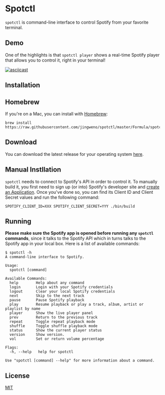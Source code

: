 # Spotctl

`spotctl` is command-line interface to control Spotify from your favorite terminal.

## Demo

One of the highlights is that `spotctl player` shows a real-time Spotify player that allows you to control it, right in your terminal!

[![asciicast](https://asciinema.org/a/154262.png)](https://asciinema.org/a/154262)

## Installation

## Homebrew

If you're on a Mac, you can install with [Homebrew](https://brew.sh/):

```
brew install https://raw.githubusercontent.com/jingweno/spotctl/master/Formula/spotctl.rb
```

## Download

You can download the latest release for your operating system [here](https://github.com/jingweno/spotctl/releases).

## Manual Instllation

`spotctl` needs to connect to Spotify's API in order to control it.
To manually build it, you first need to sign up (or into) Spotify's developer site and [create an Application](https://developer.spotify.com/my-applications/#!/applications/create).
Once you've done so, you can find its Client ID and Client Secret values and run the following command:

```
SPOTIFY_CLIENT_ID=XXX SPOTIFY_CLIENT_SECRET=YYY ./bin/build
```

## Running

**Please make sure the Spotify app is opened before running any `spotctl` commands**, since it talks to the Spotify API which in turns talks to the Spotify app in your local box.
Here is a list of available commands:

```
$ spotctl -h
A command-line interface to Spotify.

Usage:
  spotctl [command]

Available Commands:
  help        Help about any command
  login       Login with your Spotify credentials
  logout      Clear your local Spotify credentials
  next        Skip to the next track
  pause       Pause Spotify playback
  play        Resume playback or play a track, album, artist or playlist by name
  player      Show the live player panel
  prev        Return to the previous track
  repeat      Toggle repeat playback mode
  shuffle     Toggle shuffle playback mode
  status      Show the current player status
  version     Show version.
  vol         Set or return volume percentage

Flags:
  -h, --help   help for spotctl

Use "spotctl [command] --help" for more information about a command.
```

## License

[MIT](https://github.com/jingweno/spotctl/blob/master/LICENSE)
